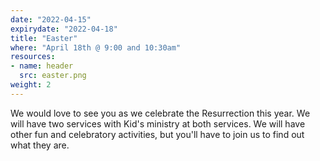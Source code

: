 ```yaml
---
date: "2022-04-15"
expirydate: "2022-04-18"
title: "Easter"
where: "April 18th @ 9:00 and 10:30am"
resources:
- name: header
  src: easter.png
weight: 2
---
```



We would love to see you as we celebrate the Resurrection this year. We will have two services with Kid's ministry at both services. We will have other fun and celebratory activities, but you'll have to join us to find out what they are.


